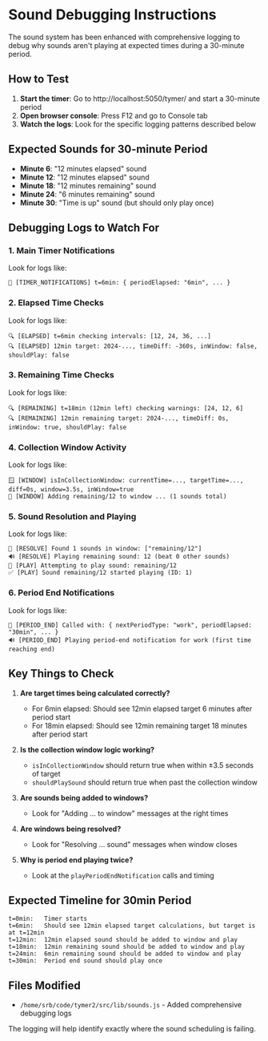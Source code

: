 # Sound Debugging Instructions

The sound system has been enhanced with comprehensive logging to debug why sounds aren't playing at expected times during a 30-minute period.

## How to Test

1. **Start the timer**: Go to http://localhost:5050/tymer/ and start a 30-minute period
2. **Open browser console**: Press F12 and go to Console tab
3. **Watch the logs**: Look for the specific logging patterns described below

## Expected Sounds for 30-minute Period

- **Minute 6**: "12 minutes elapsed" sound
- **Minute 12**: "12 minutes elapsed" sound  
- **Minute 18**: "12 minutes remaining" sound
- **Minute 24**: "6 minutes remaining" sound
- **Minute 30**: "Time is up" sound (but should only play once)

## Debugging Logs to Watch For

### 1. Main Timer Notifications
Look for logs like:
```
🎯 [TIMER_NOTIFICATIONS] t=6min: { periodElapsed: "6min", ... }
```

### 2. Elapsed Time Checks
Look for logs like:
```
🔍 [ELAPSED] t=6min checking intervals: [12, 24, 36, ...]
🔍 [ELAPSED] 12min target: 2024-..., timeDiff: -360s, inWindow: false, shouldPlay: false
```

### 3. Remaining Time Checks  
Look for logs like:
```
🔍 [REMAINING] t=18min (12min left) checking warnings: [24, 12, 6]
🔍 [REMAINING] 12min remaining target: 2024-..., timeDiff: 0s, inWindow: true, shouldPlay: false
```

### 4. Collection Window Activity
Look for logs like:
```
🪟 [WINDOW] isInCollectionWindow: currentTime=..., targetTime=..., diff=0s, window=3.5s, inWindow=true
📁 [WINDOW] Adding remaining/12 to window ... (1 sounds total)
```

### 5. Sound Resolution and Playing
Look for logs like:
```
🎯 [RESOLVE] Found 1 sounds in window: ["remaining/12"]
🔊 [RESOLVE] Playing remaining sound: 12 (beat 0 other sounds)
🎵 [PLAY] Attempting to play sound: remaining/12
✅ [PLAY] Sound remaining/12 started playing (ID: 1)
```

### 6. Period End Notifications
Look for logs like:
```
🔔 [PERIOD_END] Called with: { nextPeriodType: "work", periodElapsed: "30min", ... }
🔊 [PERIOD_END] Playing period-end notification for work (first time reaching end)
```

## Key Things to Check

1. **Are target times being calculated correctly?**
   - For 6min elapsed: Should see 12min elapsed target 6 minutes after period start
   - For 18min elapsed: Should see 12min remaining target 18 minutes after period start

2. **Is the collection window logic working?**
   - `isInCollectionWindow` should return true when within ±3.5 seconds of target
   - `shouldPlaySound` should return true when past the collection window

3. **Are sounds being added to windows?**
   - Look for "Adding ... to window" messages at the right times

4. **Are windows being resolved?**
   - Look for "Resolving ... sound" messages when window closes

5. **Why is period end playing twice?**
   - Look at the `playPeriodEndNotification` calls and timing

## Expected Timeline for 30min Period

```
t=0min:   Timer starts
t=6min:   Should see 12min elapsed target calculations, but target is at t=12min
t=12min:  12min elapsed sound should be added to window and play
t=18min:  12min remaining sound should be added to window and play  
t=24min:  6min remaining sound should be added to window and play
t=30min:  Period end sound should play once
```

## Files Modified

- `/home/srb/code/tymer2/src/lib/sounds.js` - Added comprehensive debugging logs

The logging will help identify exactly where the sound scheduling is failing.